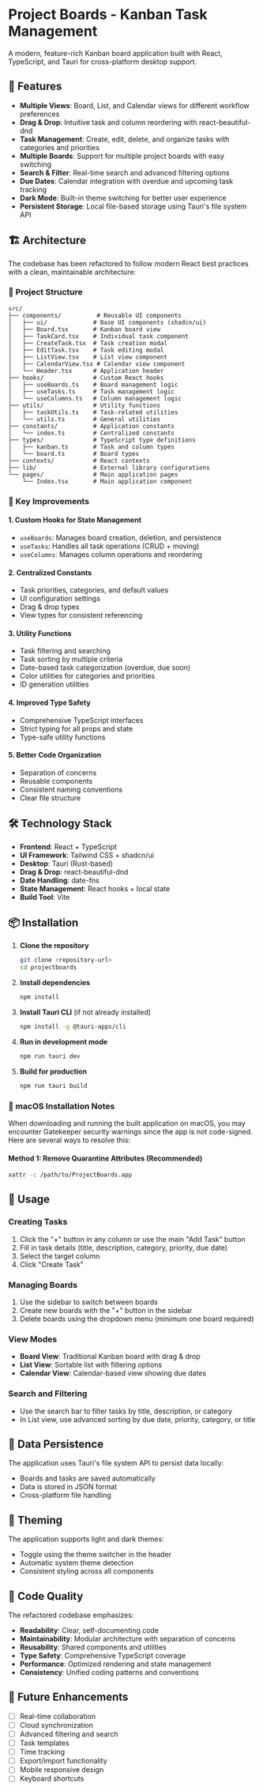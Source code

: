 # Project Boards - Kanban Task Management

A modern, feature-rich Kanban board application built with React, TypeScript, and Tauri for cross-platform desktop support.

## 🚀 Features

- **Multiple Views**: Board, List, and Calendar views for different workflow preferences
- **Drag & Drop**: Intuitive task and column reordering with react-beautiful-dnd
- **Task Management**: Create, edit, delete, and organize tasks with categories and priorities
- **Multiple Boards**: Support for multiple project boards with easy switching
- **Search & Filter**: Real-time search and advanced filtering options
- **Due Dates**: Calendar integration with overdue and upcoming task tracking
- **Dark Mode**: Built-in theme switching for better user experience
- **Persistent Storage**: Local file-based storage using Tauri's file system API

## 🏗️ Architecture

The codebase has been refactored to follow modern React best practices with a clean, maintainable architecture:

### 📁 Project Structure

```
src/
├── components/          # Reusable UI components 
│   ├── ui/             # Base UI components (shadcn/ui)
│   ├── Board.tsx       # Kanban board view
│   ├── TaskCard.tsx    # Individual task component
│   ├── CreateTask.tsx  # Task creation modal
│   ├── EditTask.tsx    # Task editing modal 
│   ├── ListView.tsx    # List view component
│   ├── CalendarView.tsx # Calendar view component
│   └── Header.tsx      # Application header
├── hooks/              # Custom React hooks
│   ├── useBoards.ts    # Board management logic
│   ├── useTasks.ts     # Task management logic
│   └── useColumns.ts   # Column management logic
├── utils/              # Utility functions
│   ├── taskUtils.ts    # Task-related utilities
│   └── utils.ts        # General utilities
├── constants/          # Application constants
│   └── index.ts        # Centralized constants
├── types/              # TypeScript type definitions
│   ├── kanban.ts       # Task and column types
│   └── board.ts        # Board types
├── contexts/           # React contexts
├── lib/                # External library configurations
└── pages/              # Main application pages
    └── Index.tsx       # Main application component
```

### 🔧 Key Improvements

#### 1. **Custom Hooks for State Management**
- `useBoards`: Manages board creation, deletion, and persistence
- `useTasks`: Handles all task operations (CRUD + moving)
- `useColumns`: Manages column operations and reordering

#### 2. **Centralized Constants**
- Task priorities, categories, and default values
- UI configuration settings
- Drag & drop types
- View types for consistent referencing

#### 3. **Utility Functions**
- Task filtering and searching
- Task sorting by multiple criteria
- Date-based task categorization (overdue, due soon)
- Color utilities for categories and priorities
- ID generation utilities

#### 4. **Improved Type Safety**
- Comprehensive TypeScript interfaces
- Strict typing for all props and state
- Type-safe utility functions

#### 5. **Better Code Organization**
- Separation of concerns
- Reusable components
- Consistent naming conventions
- Clear file structure

## 🛠️ Technology Stack

- **Frontend**: React + TypeScript
- **UI Framework**: Tailwind CSS + shadcn/ui
- **Desktop**: Tauri (Rust-based)
- **Drag & Drop**: react-beautiful-dnd
- **Date Handling**: date-fns
- **State Management**: React hooks + local state
- **Build Tool**: Vite

## 📦 Installation

1. **Clone the repository**
   ```bash
   git clone <repository-url>
   cd projectboards
   ```

2. **Install dependencies**
   ```bash
   npm install
   ```

3. **Install Tauri CLI** (if not already installed)
   ```bash
   npm install -g @tauri-apps/cli
   ```

4. **Run in development mode**
   ```bash
   npm run tauri dev
   ```

5. **Build for production**
   ```bash
   npm run tauri build
   ```

### 🍎 macOS Installation Notes

When downloading and running the built application on macOS, you may encounter Gatekeeper security warnings since the app is not code-signed. Here are several ways to resolve this:

#### Method 1: Remove Quarantine Attributes (Recommended)
```bash
xattr -c /path/to/ProjectBoards.app
```

## 🎯 Usage

### Creating Tasks
1. Click the "+" button in any column or use the main "Add Task" button
2. Fill in task details (title, description, category, priority, due date)
3. Select the target column
4. Click "Create Task"

### Managing Boards
1. Use the sidebar to switch between boards
2. Create new boards with the "+" button in the sidebar
3. Delete boards using the dropdown menu (minimum one board required)

### View Modes
- **Board View**: Traditional Kanban board with drag & drop
- **List View**: Sortable list with filtering options
- **Calendar View**: Calendar-based view showing due dates

### Search and Filtering
- Use the search bar to filter tasks by title, description, or category
- In List view, use advanced sorting by due date, priority, category, or title

## 🔄 Data Persistence

The application uses Tauri's file system API to persist data locally:
- Boards and tasks are saved automatically
- Data is stored in JSON format
- Cross-platform file handling

## 🎨 Theming

The application supports light and dark themes:
- Toggle using the theme switcher in the header
- Automatic system theme detection
- Consistent styling across all components

## 🧪 Code Quality

The refactored codebase emphasizes:
- **Readability**: Clear, self-documenting code
- **Maintainability**: Modular architecture with separation of concerns
- **Reusability**: Shared components and utilities
- **Type Safety**: Comprehensive TypeScript coverage
- **Performance**: Optimized rendering and state management
- **Consistency**: Unified coding patterns and conventions

## 🚀 Future Enhancements

- [ ] Real-time collaboration
- [ ] Cloud synchronization
- [ ] Advanced filtering and search
- [ ] Task templates
- [ ] Time tracking
- [ ] Export/import functionality
- [ ] Mobile responsive design
- [ ] Keyboard shortcuts
